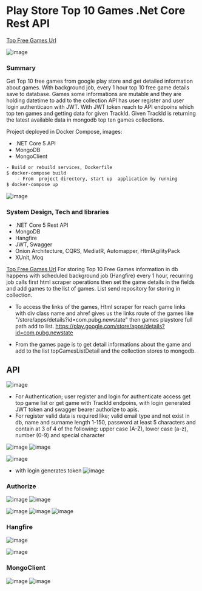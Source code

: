 # Play Store Top 10 Games .Net Core Rest API

[Top Free Games Url](https://play.google.com/store/apps/collection/cluster?clp=0g4cChoKFHRvcHNlbGxpbmdfZnJlZV9HQU1FEAcYAw%3D%3D:S:ANO1ljJ_Y5U&gsr=Ch_SDhwKGgoUdG9wc2VsbGluZ19mcmVlX0dBTUUQBxgD:S:ANO1ljL4b8c)

![image](https://user-images.githubusercontent.com/28518987/142706844-f660d982-b4d0-4bb4-8b76-9a74064c4193.png)

### Summary
Get Top 10 free games from google play store and get detailed information about games.
With background job, every 1 hour top 10 free game details save to database. Games some informations are mutable and they are holding datetime to add to the collection 
API has user register and user login authenticaon with JWT. With JWT token reach to API endpoins which top ten games and getting data for given TrackId. Given TrackId is returning the latest available data in mongodb top ten games collections. 

 Project deployed in Docker Compose, images: 
- .NET Core 5 API
- MongoDB
- MongoClient


```sh
- Build or rebuild services, Dockerfile
$ docker-compose build 
    - From  project directory, start up  application by running
$ docker-compose up
```

![image](https://user-images.githubusercontent.com/28518987/142706886-8f98a576-488f-4785-9d75-c2146948ebff.png)

### System Design, Tech and libraries
- .NET Core 5 Rest API
- MongoDB
- Hangfire 
- JWT, Swagger
- Onion Architecture, CQRS, MediatR, Automapper, HtmlAgilityPack
- XUnit, Moq

[Top Free Games Url](https://play.google.com/store/apps/collection/cluster?clp=0g4cChoKFHRvcHNlbGxpbmdfZnJlZV9HQU1FEAcYAw%3D%3D:S:ANO1ljJ_Y5U&gsr=Ch_SDhwKGgoUdG9wc2VsbGluZ19mcmVlX0dBTUUQBxgD:S:ANO1ljL4b8c)
 For storing Top 10 Free Games information in db happens with scheduled background job (Hangfire) every 1 hour, recurring job calls first html scraper operations then set the game details in the fields and add games to the list of games. List send repository for storing in collection.


- To access the links of the games,  Html scraper for reach game links with div class name and ahref gives us the links route of the games like "/store/apps/details?id=com.pubg.newstate" then games playstore full path  add to list.
    https://play.google.com/store/apps/details?id=com.pubg.newstate

-  From the games page is to get detail informations about the game and add to the list topGamesListDetail and the collection stores to mongodb.


## API
![image](https://user-images.githubusercontent.com/28518987/142706867-70fe90ba-2f00-4b4f-98b9-09a77e0094fe.png)

- For Authentication; user register and login for authenticate access get top game list or get game with TrackId endpoins, with login generated JWT token and swagger bearer authorize to apis.
- For register valid data is required like; valid email type and not exist in db, name and surname length 1-150, password at least 5 characters and contain at 3 of 4 of the following: upper case (A-Z), lower case (a-z), number (0-9) and special character

![image](https://user-images.githubusercontent.com/28518987/142706919-f3a29777-362c-4bf7-982c-723add1077f4.png)
![image](https://user-images.githubusercontent.com/28518987/142706923-f1ba46fb-bbc4-433f-bcb7-7c9873ea9c1e.png)

![image](https://user-images.githubusercontent.com/28518987/142706978-df561577-1e87-40ec-813d-2e8741102c85.png)

- with login generates token
![image](https://user-images.githubusercontent.com/28518987/142706983-b52f7ac5-a3a6-48e0-91c7-cb57cc02f5b0.png)
 
### Authorize
![image](https://user-images.githubusercontent.com/28518987/142706989-e3c0c686-91d7-47a6-ab24-57b71c3e3976.png)
![image](https://user-images.githubusercontent.com/28518987/142707496-f069513c-bb7d-4e41-ba92-1e5f180e4e49.png)


![image](https://user-images.githubusercontent.com/28518987/142707027-258b4697-5140-4e08-a7f7-4e5a156f1ad5.png)
![image](https://user-images.githubusercontent.com/28518987/142707030-27bcda24-c7bd-4b8e-ac81-bdeb23ac724c.png)
![image](https://user-images.githubusercontent.com/28518987/142707021-cfd0bb80-42fd-4566-b8c6-48ac3ce97d3d.png)


### Hangfire

![image](https://user-images.githubusercontent.com/28518987/142706995-affd93e2-2914-4b16-bb36-f0406e986e55.png)

![image](https://user-images.githubusercontent.com/28518987/142707002-2d11654c-c8a0-4ead-a843-5a49eac8dbe2.png)

### MongoClient
![image](https://user-images.githubusercontent.com/28518987/142707008-52adaa03-ffe0-4853-aa93-fb9375639abe.png)
![image](https://user-images.githubusercontent.com/28518987/142707016-b48cb066-f2c4-427f-bf0a-eba41bc2afec.png)




